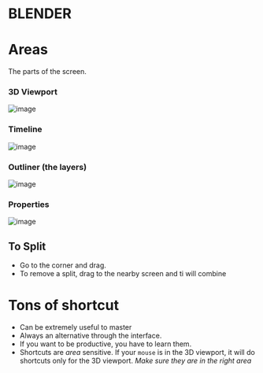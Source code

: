# BLENDER

# Areas
The parts of the screen. 

### 3D Viewport
![image](https://user-images.githubusercontent.com/75579372/123138111-8967af80-d409-11eb-9bb4-04d9fe0d2efb.png)

### Timeline
![image](https://user-images.githubusercontent.com/75579372/123138226-a308f700-d409-11eb-8c91-9ed4c330d5c2.png)

### Outliner (the layers)
![image](https://user-images.githubusercontent.com/75579372/123138252-a8664180-d409-11eb-863d-13e22091a18d.png)

### Properties
![image](https://user-images.githubusercontent.com/75579372/123138282-b320d680-d409-11eb-90fe-9ac8ca5e28d3.png)

## To Split
* Go to the corner and drag. 
* To remove a split, drag to the nearby screen and ti will combine

# Tons of shortcut
* Can be extremely useful to master
* Always an alternative through the interface.
* If you want to be productive, you have to learn them.
* Shortcuts are *area* sensitive. If your `mouse` is in the 3D viewport, it will do shortcuts only for the 3D viewport. *Make sure they are in the right area* 
